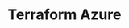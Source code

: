 ---
layout: default
title: Terraform Azure
nav_order: 3
has_children: true
parent: Terraform - Azure
---